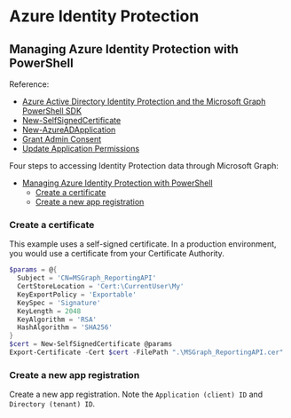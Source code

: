 # Azure Identity Protection

## Managing Azure Identity Protection with PowerShell
Reference:
- [Azure Active Directory Identity Protection and the Microsoft Graph PowerShell SDK](https://docs.microsoft.com/en-us/azure/active-directory/identity-protection/howto-identity-protection-graph-api)
- [New-SelfSignedCertificate](https://docs.microsoft.com/en-us/powershell/module/pki/new-selfsignedcertificate?view=windowsserver2022-ps)
- [New-AzureADApplication](https://docs.microsoft.com/en-us/powershell/module/azuread/new-azureadapplication?view=azureadps-2.0)
- [Grant Admin Consent](https://docs.microsoft.com/en-us/azure/active-directory/manage-apps/grant-consent-single-user)
- [Update Application Permissions](https://docs.microsoft.com/en-us/graph/migrate-azure-ad-graph-configure-permissions?tabs=powershell-1#step-2-add-azure-ad-graph-permissions-to-your-app)

Four steps to accessing Identity Protection data through Microsoft Graph:
- [Managing Azure Identity Protection with PowerShell](#managing-azure-identity-protection-with-powershell)
  - [Create a certificate](#create-a-certificate)
  - [Create a new app registration](#create-a-new-app-registration)

### Create a certificate  
This example uses a self-signed certificate. In a production environment, you would use a certificate from your Certificate Authority.

```powershell
$params = @{
  Subject = 'CN=MSGraph_ReportingAPI'
  CertStoreLocation = 'Cert:\CurrentUser\My'
  KeyExportPolicy = 'Exportable'
  KeySpec = 'Signature'
  KeyLength = 2048
  KeyAlgorithm = 'RSA'
  HashAlgorithm = 'SHA256'
}
$cert = New-SelfSignedCertificate @params 
Export-Certificate -Cert $cert -FilePath ".\MSGraph_ReportingAPI.cer"
```

### Create a new app registration
Create a new app registration.  Note the `Application (client) ID` and `Directory (tenant) ID`.

